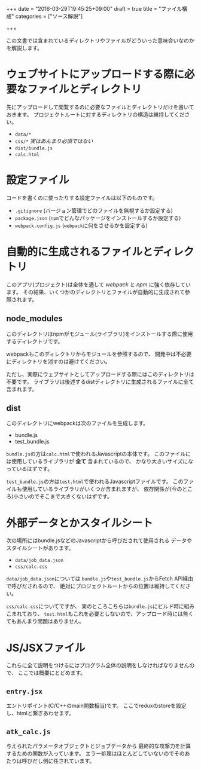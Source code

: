 +++
date = "2016-03-29T19:45:25+09:00"
draft = true
title = "ファイル構成"
categories = ["ソース解説"]

+++

この文書では含まれているディレクトリやファイルがどういった意味合いなのかを解説します。

# ウェブサイトにアップロードする際に必要なファイルとディレクトリ

先にアップロードして閲覧するのに必要なファイルとディレクトリだけを書いておきます。
プロジェクトルートに対するディレクトリの構造は維持してください。

- `data/*`
- `css/*` *実はあんまり必須ではない*
- `dist/bundle.js`
- `calc.html`

# 設定ファイル

コードを書くのに使ったりする設定ファイルは以下のものです。

- `.gitignore` (バージョン管理でどのファイルを無視するか設定する)
- `package.json` (`npm`でどんなパッケージをインストールするか設定する)
- `webpack.config.js` (`webpack`に何をさせるかを設定する)

# 自動的に生成されるファイルとディレクトリ

このアプリ(プロジェクト)は全体を通して *webpack* と *npm* に強く依存しています。
その結果、いくつかのディレクトリとファイルが自動的に生成されて参照されます。

## node_modules

このディレクトリはnpmがモジュール(ライブラリ)をインストールする際に使用するディレクトリです。

webpackもこのディレクトリからモジュールを参照するので、
開発中は不必要にディレクトリを消すのは避けてください。

ただし、実際にウェブサイトとしてアップロードする際にはこのディレクトリは不要です。
ライブラリは後述するdistディレクトリに生成されるファイルに全て含まれます。

## dist

このディレクトリにwebpackは次のファイルを生成します。

- bundle.js
- test_bundle.js

`bundle.js`の方は`calc.html`で使われるJavascriptの本体です。
このファイルには使用しているライブラリが **全て** 含まれているので、
かなり大きいサイズになっているはずです。

`test_bundle.js`の方は`test.html`で使われるJavascriptファイルです。
このファイルも使用しているライブラリがいくつか含まれますが、
依存関係が(今のところ)小さいのでそこまで大きくないはずです。

# 外部データとかスタイルシート

次の場所にはbundle.jsなどのJavascriptから呼びだされて使用される
データやスタイルシートがあります。

- `data/job_data.json`
- `css/calc.css`

`data/job_data.json`については
`bundle.js`や`test_bundle.js`からFetch API経由で呼びだされるので、
絶対にプロジェクトルートからの位置は維持してください。

`css/calc.css`についてですが、
実のところこちらは`bundle.js`にビルド時に組みこまれており、
`test.html`もこれを必要としないので、アップロード時には無くてもあんまり問題はありません。

# JS/JSXファイル

これらに全て説明をつけるにはプログラム全体の説明をしなければなりませんので、
ここでは概要にとどめます。

## `entry.jsx`

エントリポイント(C/C++のmain関数相当)です。
ここでreduxのstoreを設定し、htmlと繋ぎあわせます。

## `atk_calc.js`

与えられたパラメータオブジェクトとジョブデータから
最終的な攻撃力を計算するための関数が入っています。
エラー処理はほとんどしていないのでそのあたりは呼びだし側に任されています。
